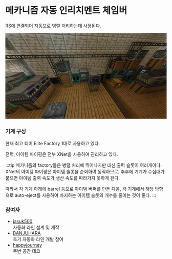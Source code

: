 # 메카니즘 자동 인리치멘트 체임버

RS에 연결되어 자동으로 병렬 처리하는데 사용된다.

![asdf](../../asset/systems/mk_auto_enrichment_chamber/main.jpg)

### 기계 구성

현재 최고 티어 Elite Factory 1대로 사용하고 있다.

전력, 아이템 파이핑은 전부 XNet을 사용하여 관리하고 있다.

:::tip
메카니즘의 factory들은 병렬 처리에 뛰어나지만 대신 출력 슬롯이 여러개이다.  
XNet의 아이템 파이핑은 아이템 슬롯을 순회하여 동작하므로, 추후에 기계가 수십대가 붙으면 아이템 출력 속도가 생산 속도를 따라가지 못하게 된다.  

따라서 각 기계 아래에 barrel 등으로 아이템 버퍼를 만든 다음, 각 기계에서 해당 방향으로 auto-eject를 사용하여 차지하는 아이템 슬롯의 개수를 줄이는 것이 좋다.
:::


### 참여자
<!-- tag_source_open:description:member_contribute -->
- [jasuk500](../members/jasuk500.md)  
자동화 라인 설계 및 제작
- [BANJUHARA](../members/BANJUHARA.md)  
초기 자동화 라인 개발 참여
- [happyjourney](../members/happyjourney.md)  
주변 공간 데코
<!-- tag_close-->